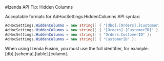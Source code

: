 #Izenda API Tip: Hidden Columns

Acceptable formats for AdHocSettings.HiddenColumns API syntax:

```csharp
AdHocSettings.HiddenColumns = new string[] { "[dbo].[Orders].[CustomerID]" };
AdHocSettings.HiddenColumns = new string[] { "[Orders].[CustomerID]" };
AdHocSettings.HiddenColumns = new string[] { "Orders.CustomerID" };
AdHocSettings.HiddenColumns = new string[] { "CustomerID" };
```

When using Izenda Fusion, you must use the full identifier, for example: [db].[schema].[table].[column].